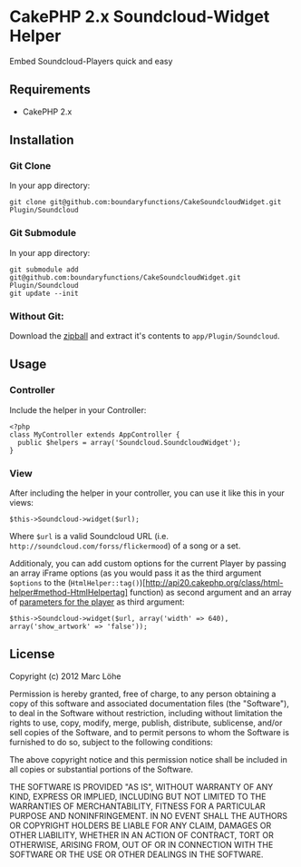 # CakePHP 2.x Soundcloud-Widget Helper

Embed Soundcloud-Players quick and easy

## Requirements

* CakePHP 2.x

## Installation

### Git Clone


In your app directory:

    git clone git@github.com:boundaryfunctions/CakeSoundcloudWidget.git Plugin/Soundcloud

### Git Submodule

In your app directory:

    git submodule add git@github.com:boundaryfunctions/CakeSoundcloudWidget.git Plugin/Soundcloud
    git update --init

### Without Git:

Download the [zipball](https://github.com/boundaryfunctions/CakeSoundcloudWidget/zipball/master "Download the repository zipped") and extract it's contents to `app/Plugin/Soundcloud`.

## Usage


### Controller

Include the helper in your Controller:

    <?php
    class MyController extends AppController {
      public $helpers = array('Soundcloud.SoundcloudWidget');
    }

### View

After including the helper in your controller, you can use it like this in your views:

    $this->Soundcloud->widget($url);

Where `$url` is a valid Soundcloud URL (i.e. `http://soundcloud.com/forss/flickermood`) of a song or a set.

Additionaly, you can add custom options for the current Player by passing an array iFrame options (as you would pass it as the third argument `$options` to the (`HtmlHelper::tag()`)[http://api20.cakephp.org/class/html-helper#method-HtmlHelpertag] function) as second argument and an array of [parameters for the player](http://developers.soundcloud.com/docs/html5-widget#widget-params) as third argument:

    $this->Soundcloud->widget($url, array('width' => 640), array('show_artwork' => 'false'));

## License

Copyright (c) 2012 Marc Löhe

Permission is hereby granted, free of charge, to any person obtaining a copy
of this software and associated documentation files (the "Software"), to deal
in the Software without restriction, including without limitation the rights
to use, copy, modify, merge, publish, distribute, sublicense, and/or sell
copies of the Software, and to permit persons to whom the Software is
furnished to do so, subject to the following conditions:

The above copyright notice and this permission notice shall be included in
all copies or substantial portions of the Software.

THE SOFTWARE IS PROVIDED "AS IS", WITHOUT WARRANTY OF ANY KIND, EXPRESS OR
IMPLIED, INCLUDING BUT NOT LIMITED TO THE WARRANTIES OF MERCHANTABILITY,
FITNESS FOR A PARTICULAR PURPOSE AND NONINFRINGEMENT. IN NO EVENT SHALL THE
AUTHORS OR COPYRIGHT HOLDERS BE LIABLE FOR ANY CLAIM, DAMAGES OR OTHER
LIABILITY, WHETHER IN AN ACTION OF CONTRACT, TORT OR OTHERWISE, ARISING FROM,
OUT OF OR IN CONNECTION WITH THE SOFTWARE OR THE USE OR OTHER DEALINGS IN
THE SOFTWARE.
